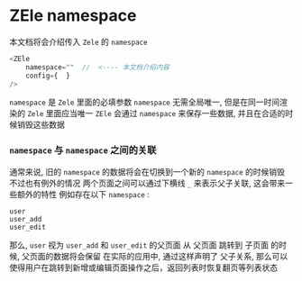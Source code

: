 # ZEle namespace

本文档将会介绍传入 `Zele` 的 `namespace` 

``` js
<ZEle
	namespace=""  //  <---- 本文档介绍内容
	config={  }
/>
```

`namespace` 是 `Zele` 里面的必填参数
`namespace` 无需全局唯一, 但是在同一时间渲染的 `Zele` 里面应当唯一
`ZEle` 会通过 `namespace` 来保存一些数据, 并且在合适的时候销毁这些数据

### `namespace` 与 `namespace` 之间的关联

通常来说, 旧的 `namespace` 的数据将会在切换到一个新的 `namespace` 的时候销毁
不过也有例外的情况
两个页面之间可以通过下横线 `_` 来表示父子关联, 这会带来一些额外的特性
例如存在以下 `namespace` : 

``` 
user
user_add
user_edit
```

那么, `user` 视为 `user_add` 和 `user_edit` 的父页面
从 父页面 跳转到 子页面 的时候, 父页面的数据将会保留
在实际的应用中, 通过这样声明了 父子关系, 那么可以使得用户在跳转到新增或编辑页面操作之后，返回列表时恢复翻页等列表状态
